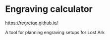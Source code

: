 # Engraving calculator

https://regretqq.github.io/


A tool for planning engraving setups for Lost Ark


